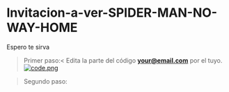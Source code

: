 # Invitacion-a-ver-SPIDER-MAN-NO-WAY-HOME
Espero te sirva

> Primer paso:<
  Edita la parte del código **your@email.com** por el tuyo.
  [![code.png](https://i.postimg.cc/76RrKc40/code.png)](https://postimg.cc/njqWz3Ch)
  
> Segundo paso:

 


